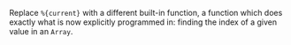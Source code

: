 Replace `%{current}` with a different built-in function, a function which does 
exactly what is now explicitly programmed in: finding the index of a given value 
in an `Array`.